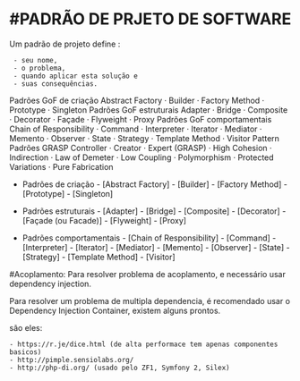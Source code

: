 #PADRÃO DE PRJETO DE SOFTWARE
=============================

Um padrão de projeto define :

``````
 - seu nome,
 - o problema,
 - quando aplicar esta solução e 
 - suas consequências.
```````

Padrões GoF de criação	Abstract Factory · Builder · Factory Method · Prototype · Singleton
Padrões GoF estruturais	Adapter · Bridge · Composite · Decorator · Façade · Flyweight · Proxy
Padrões GoF comportamentais	Chain of Responsibility · Command · Interpreter · Iterator · Mediator · Memento · Observer · State · Strategy · Template Method · Visitor Pattern
Padrões GRASP	Controller · Creator · Expert (GRASP) · High Cohesion · Indirection · Law of Demeter · Low Coupling · Polymorphism · Protected Variations · Pure Fabrication


 - Padrões de criação
		- [Abstract Factory]
		- [Builder]
		- [Factory Method]
		- [Prototype]
		- [Singleton]

- Padrões estruturais
		- [Adapter]
		- [Bridge]
		- [Composite]
		- [Decorator]
		- [Façade (ou Facade)]
		- [Flyweight]
		- [Proxy]

- Padrões comportamentais
		- [Chain of Responsibility]
		- [Command]
		- [Interpreter]
		- [Iterator]
		- [Mediator]
		- [Memento]
		- [Observer]
		- [State]
		- [Strategy]
		- [Template Method]
		- [Visitor]


#Acoplamento:
Para resolver problema de acoplamento, e necessário usar dependency injection.

Para resolver um problema de multipla dependencia, é recomendado usar o Dependency Injection Container, existem alguns prontos.

são eles:

	- https://r.je/dice.html (de alta performace tem apenas componentes basicos)
	- http://pimple.sensiolabs.org/
	- http://php-di.org/ (usado pelo ZF1, Symfony 2, Silex)


